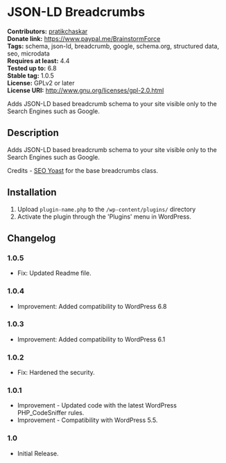 # JSON-LD Breadcrumbs #
**Contributors:** [pratikchaskar](https://profiles.wordpress.org/pratikchaskar)  
**Donate link:** https://www.paypal.me/BrainstormForce  
**Tags:** schema, json-ld, breadcrumb, google, schema.org, structured data, seo, microdata  
**Requires at least:** 4.4  
**Tested up to:** 6.8  
**Stable tag:** 1.0.5  
**License:** GPLv2 or later  
**License URI:** http://www.gnu.org/licenses/gpl-2.0.html  

Adds JSON-LD based breadcrumb schema to your site visible only to the Search Engines such as Google.

## Description ##

Adds JSON-LD based breadcrumb schema to your site visible only to the Search Engines such as Google.

Credits - [SEO Yoast](https://github.com/Yoast/wordpress-seo/blob/trunk/frontend/class-breadcrumbs.php) for the base breadcrumbs class.

## Installation ##

1. Upload `plugin-name.php` to the `/wp-content/plugins/` directory
1. Activate the plugin through the 'Plugins' menu in WordPress.

## Changelog ##

### 1.0.5 ###
* Fix: Updated Readme file.

### 1.0.4 ###
* Improvement: Added compatibility to WordPress 6.8

### 1.0.3 ###
* Improvement: Added compatibility to WordPress 6.1

### 1.0.2 ###
* Fix: Hardened the security.

### 1.0.1 ###
* Improvement - Updated code with the latest WordPress PHP_CodeSniffer rules.
* Improvement - Compatibility with WordPress 5.5.

### 1.0 ###
* Initial Release.

